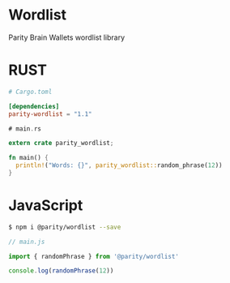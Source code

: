 # Wordlist
Parity Brain Wallets wordlist library


# RUST

```toml
# Cargo.toml

[dependencies]
parity-wordlist = "1.1"
```

```rust
# main.rs

extern crate parity_wordlist;

fn main() {
  println!("Words: {}", parity_wordlist::random_phrase(12))
}
```


# JavaScript


```bash
$ npm i @parity/wordlist --save
```


```js
// main.js

import { randomPhrase } from '@parity/wordlist'

console.log(randomPhrase(12))
```

